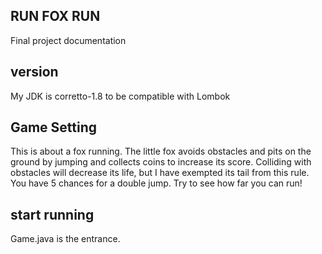 ## RUN FOX RUN

Final project documentation

## version

My JDK is corretto-1.8 to be compatible with Lombok



## Game Setting

This is about a fox running.
The little fox avoids obstacles and pits on the ground by jumping and collects coins to increase its score. Colliding with obstacles will decrease its life, but I have exempted its tail from this rule. You have 5 chances for a double jump. Try to see how far you can run!

## start running

Game.java is the entrance.
